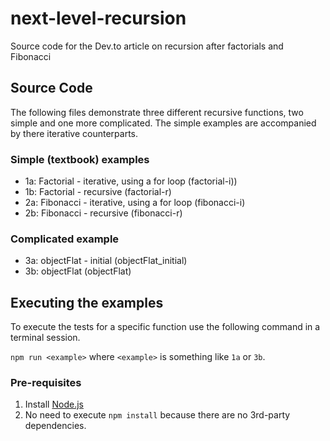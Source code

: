 # next-level-recursion
Source code for the Dev.to article on recursion after factorials and Fibonacci

## Source Code

The following files demonstrate three different recursive functions, two simple and one more complicated. The simple examples are accompanied by there iterative counterparts.

### Simple (textbook) examples
* 1a: Factorial - iterative, using a for loop (factorial-i))
* 1b: Factorial - recursive (factorial-r)
* 2a: Fibonacci - iterative, using a for loop (fibonacci-i)
* 2b: Fibonacci - recursive (fibonacci-r)

### Complicated example
* 3a: objectFlat - initial (objectFlat_initial)
* 3b: objectFlat (objectFlat)

## Executing the examples
To execute the tests for a specific function use the following command in a terminal session.

`npm run <example>` where `<example>` is something like `1a` or `3b`.

### Pre-requisites
1. Install [Node.js](https://nodejs.org)
1. No need to execute `npm install` because there are no 3rd-party dependencies.
